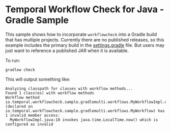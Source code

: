 # Temporal Workflow Check for Java - Gradle Sample

This sample shows how to incorporate `workflowcheck` into a Gradle build that has multiple projects. Currently there are
no published releases, so this example includes the primary build in the [settings.gradle](settings.gradle) file. But
users may just want to reference a published JAR when it is available.

To run:

    gradlew check

This will output something like:

```
Analyzing classpath for classes with workflow methods...
Found 1 class(es) with workflow methods
Workflow method io.temporal.workflowcheck.sample.gradlemulti.workflows.MyWorkflowImpl.errorAtNight() (declared on io.temporal.workflowcheck.sample.gradlemulti.workflows.MyWorkflow) has 1 invalid member access:
  MyWorkflowImpl.java:10 invokes java.time.LocalTime.now() which is configured as invalid
```